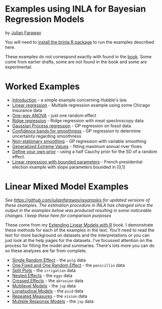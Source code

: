 # Examples using INLA for Bayesian Regression Models

by [Julian Faraway](https://julianfaraway.github.io/)


You will need to [install the brinla R package](https://github.com/julianfaraway/brinla) to run the examples described here.

These examples do not correspond exactly with found in the [book](../index.md). Some come from earlier drafts,
some are not found in the book and some are experimental. 

# Worked Examples

- [Introduction](intro.md) - a simple example concerning Hubble's law.
- [Linear regression](chicago.md) - Multiple regression example using some Chicago Insurance data
- [One-way ANOVA](reeds.md) - just one random effect
- [Ridge regression](ridge.md) - Ridge regression with meat spectroscopy data
- [Gaussian Process regression](gpreg.md) - GP regression on fossil data
- [Confidence bands for smoothness](smoothband.md) - GP regression to determine uncertainty regarding smoothness
- [Non-stationary smoothing](nonstat.md) - GP regression with variable smoothing
- [Generalized Extreme Values](gev.md) - fitting maximum annual river flows
- [Define your own prior](prior.md) - using a half Cauchy prior for the SD of a random effect.
- [Linear regression with bounded parameters](frenchpres.md) - French presidential election example with slope parameters bounded in [0,1]

# Linear Mixed Model Examples

*See <https://github.com/julianfaraway/rexamples> for updated versions of these
examples. The estimation procedure in INLA has changed since the output
in the examples below was produced resulting in some noticeable changes.
I keep these here for comparison purposes*

These come from my [Extending Linear Models with R](https://julianfaraway.github.io/faraway/ELM/) book.
I demonstrate these methods for each of the examples in the
text. You'll need to read the text for more background on datasets and the interpretations
or you can just look at the help pages for the datasets. I've focussed attention on the
process for fitting the model and summaries. There's lots more you can do
so these analyses are far from complete.

- [Single Random Effect](oneway.md) - the `pulp` data
- [One Fixed and One Random Effect](rbd.md) - the `penicillin` data
- [Split Plots](split.md) - the `irrigation` data
- [Nested Effects](nested.md) - the `eggs` data
- [Crossed Effects](crossed.md) - the `abrasion` data
- [Multilevel Models](multilevel.md) - the `jsp` data
- [Longitudinal Models](longitudinal.md) - the `psid` data
- [Repeated Measures](repeated.md) - the `vision` data
- [Multiple Response Models](multiple.md) - the `jsp` data

